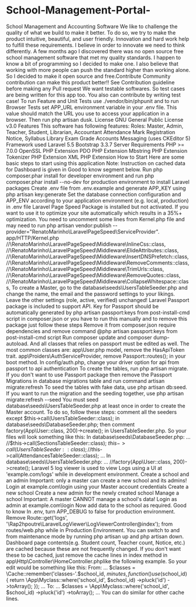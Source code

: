 # School-Management-Portal-
School Management and Accounting Software We like to challenge the quality of what we build to make it better. To do so, we try to make the product intuitive, beautiful, and user friendly. Innovation and hard work help to fulfill these requirements. I believe in order to innovate we need to think differently. A few months ago I discovered there was no open source free school management software that met my quality standards. I happen to know a bit of programming so I decided to make one. I also believe that working with more people can push the standard higher than working alone. So I decided to make it open source and free.Contribute Community contribution can make this product better!! See Contribution guideline before making any Pull request  We want testable softwares. So test cases are being written for this app too. You also can contribute by writing test case! To run Feature and Unit Tests use ./vendor/bin/phpunit and to run Browser Tests set APP_URL environment variable in your .env file. This value should match the URL you use to access your application in a browser. Then run php artisan dusk. License GNU General Public License v3.0  Features This software has following features:  Roles: Master, Admin, Teacher, Student, Librarian, Accountant Attendance Mark Registration Notice, Syllabus Library Exam Grade Accounts Messaging (uses CKEditor 5) Framework used Laravel 5.5 Bootstrap 3.3.7 Server Requirements PHP >= 7.0.0 OpenSSL PHP Extension PDO PHP Extension Mbstring PHP Extension Tokenizer PHP Extension XML PHP Extension How to Start Here are some basic steps to start using this application  Note: Instruction on cached data for Dashboard is given in Good to know segment below.  Run php composer.phar install for developer environment and run php composer.phar install --no-dev for production environment to install Laravel packages  Create .env file from .env.example and generate APP_KEY using php artisan key:generate  Set the database connection configuration and APP_ENV according to your application environment (e.g. local, production) in .env file  Laravel Page Speed Package is installed but not activated. If you want to use it to optimize your site automatically which results in a 35%+ optimization. You need to uncomment some lines from Kernel.php file and may need to run php artisan vendor:publish --provider="RenatoMarinho\LaravelPageSpeed\ServiceProvider".  app/HTTP/Kernel.php   //\RenatoMarinho\LaravelPageSpeed\Middleware\InlineCss::class,  //\RenatoMarinho\LaravelPageSpeed\Middleware\ElideAttributes::class,  //\RenatoMarinho\LaravelPageSpeed\Middleware\InsertDNSPrefetch::class,  //\RenatoMarinho\LaravelPageSpeed\Middleware\RemoveComments::class,  //\RenatoMarinho\LaravelPageSpeed\Middleware\TrimUrls::class,  //\RenatoMarinho\LaravelPageSpeed\Middleware\RemoveQuotes::class,  //\RenatoMarinho\LaravelPageSpeed\Middleware\CollapseWhitespace::class, To create a Master, go to the database\seeds\UsersTableSeeder.php and change the name, the email and the password settings to your likings. Leave the other settings (role, active, verified) unchanged!  Laravel Passport package is included to support API. Key for Passport should be automatically generated by php artisan passport:keys from post-install-cmd script in composer.json or you have to run this manually and to remove this package just follow these steps  Remove it from composer.json require dependencies and remove command @php artisan passport:keys from post-install-cmd script Run composer update and composer dump-autoload. And all classes that relies on passport must be edited as well. The most common classes are: app\User.php model, remove the HasApiToken trait. app\Proiders\AuthServiceProvider, remove Passport::routes(); in your boot method. In config/auth.php, change your driver option for api from passport to api authentication To create the tables, run php artisan migrate.  If you don't want to use Passport package then remove the Passport Migrations in database migrations table and run command artisan migrate:refresh To seed the tables with fake data, use php artisan db:seed.  If you want to run the migration and the seeding together, use php artisan migrate:refresh --seed  You must seed database\seeds\UsersTableSeeder.php at least once in order to create the Master account. To do so, follow these steps:  comment all the seeders except $this->call(UsersTableSeeder::class); in database\seeds\DatabaseSeeder.php; then comment factory(App\User::class, 200)->create(); in UsersTableSeeder.php. So your files will look something like this:  In database\seeds\DatabaseSeeder.php:  ... //$this->call(SectionsTableSeeder::class); $this->call(UsersTableSeeder::class); //$this->call(AttendancesTableSeeder::class); ... In database\seeds\UsersTableSeeder.php:  ... //factory(App\User::class, 200)->create(); Laravel 5 log viewer is used to view Logs using a UI at 'example.com/logs' while in development environment.  Create a school and an admin Important: only a master can create a new school and its admins! Login at example.com\login using your Master account credentials Create a new school Create a new admin for the newly created school Manage a school Important: A master CANNOT manage a school's data! Login as admin at example.com\login Now add data to the school as required. Good to know In .env, turn APP_DEBUG to false for production environment. Remove Route::get('logs', '\Rap2hpoutre\LaravelLogViewer\LogViewerController@index'); from routes/web.php while in Production Environment. You can switch to and from maintenance mode by running php artisan up and php artisan down. Dashboard page contents(e.g. Student count, Teacher count, Notice, etc.) are cached because these are not frequently changed. If you don't want these to be cached, just remove the cache lines in index method in app\Http\Controller\HomeController.phplike the following example. So your edit would be something like this: From:  ... $classes = \Cache::remember('classes-'.$school_id, $minutes, function () use($school_id) {    return \App\Myclass::where('school_id', $school_id)                         ->pluck('id')                         ->toArray(); }); ... To:  ... $classes = \App\Myclass::where('school_id', $school_id)                         ->pluck('id')                         ->toArray(); ... You can do similar for other cache lines.

